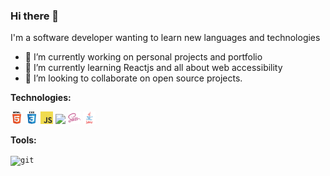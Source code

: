 ### Hi there 👋

I'm a software developer wanting to learn new languages and technologies

- 🔭 I’m currently working on personal projects and portfolio
- 🌱 I’m currently learning Reactjs and all about web accessibility
- 🚀 I’m looking to collaborate on open source projects.

**Technologies:**  

<code><img src="https://raw.githubusercontent.com/devicons/devicon/master/icons/html5/html5-original-wordmark.svg" height="20"/></code>
<code><img src="https://raw.githubusercontent.com/devicons/devicon/master/icons/css3/css3-original-wordmark.svg" height="20"/></code>
<code><img height="20" src="https://raw.githubusercontent.com/github/explore/80688e429a7d4ef2fca1e82350fe8e3517d3494d/topics/javascript/javascript.png"></code>
<code><img src="https://api.iconify.design/vscode-icons:file-type-reactjs.svg" height="20"/></code>
<code><img src="https://raw.githubusercontent.com/devicons/devicon/master/icons/sass/sass-original.svg" height="20"/></code>
<code><img src="https://raw.githubusercontent.com/devicons/devicon/master/icons/java/java-original-wordmark.svg" height="20"/></code>

**Tools:**

<code><img src="https://www.vectorlogo.zone/logos/git-scm/git-scm-icon.svg" alt="git" height="20"/></code>
